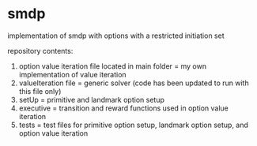 # smdp
implementation of smdp with options with a restricted initiation set

repository contents:
  1. option value iteration file located in main folder = my own implementation of value iteration
  2. valueIteration file = generic solver (code has been updated to run with this file only)
  3. setUp = primitive and landmark option setup 
  4. executive = transition and reward functions used in option value iteration
  5. tests = test files for primitive option setup, landmark option setup, and option value iteration
